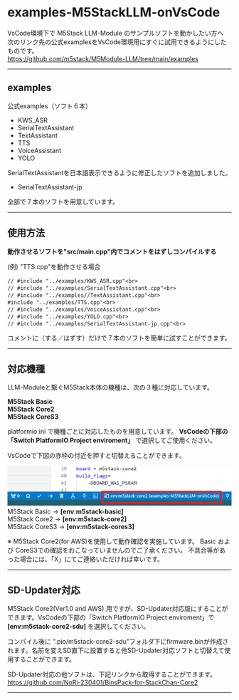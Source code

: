 # examples-M5StackLLM-onVsCode

VsCode環境下で M5Stack LLM-Module のサンプルソフトを動かしたい方へ<br>
次のリンク先の公式examplesをVsCode環境用にすぐに試用できるようにしたものです。<br>
 https://github.com/m5stack/M5Module-LLM/tree/main/examples
<br>

---
## examples
公式examples（ソフト６本）
- KWS_ASR
- SerialTextAssistant
- TextAssistant
- TTS
- VoiceAssistant
- YOLO

 SerialTextAssistantを日本語表示できるように修正したソフトを追加しました。
- SerialTextAssistant-jp

全部で７本のソフトを用意しています。

---
## 使用方法

**動作させるソフトを"src/main.cpp"内でコメントをはずしコンパイルする**

(例) "TTS.cpp"を動作させる場合
```
// #include "../examples/KWS_ASR.cpp"<br>
// #include "../examples/SerialTextAssistant.cpp"<br>
// #include "../examples//TextAssistant.cpp"<br>
#include "../examples/TTS.cpp"<br>
// #include "../examples/VoiceAssistant.cpp"<br>
// #include "../examples/YOLO.cpp"<br>
// #include "../examples/SerialTextAssistant-jp.cpp"<br>
```
コメントに（する／はずす）だけで７本のソフトを簡単に試すことができます。

---
## 対応機種
LLM-Moduleと繋ぐM5Stack本体の機種は、次の３種に対応しています。

**M5Stack Basic**<br>
**M5Stack Core2**<br>
**M5Stack CoreS3**<br>

platformio.ini で機種ごとに対応したものを用意しています。
**VsCodeの下部の「Switch PlatformIO Project enviroment」** で選択してご使用ください。


VsCodeで下図の赤枠の付近を押すと切替えることができます。

![画像](images/env00.png)
<br>
M5Stack Basic  ->  **[env:m5stack-basic]** <br>
M5Stack Core2  ->  **[env:m5stack-core2]** <br>
M5Stack CoreS3 ->  **[env:m5stack-cores3]** <br>

※ M5Stack Core2(for AWS)を使用して動作確認を実施しています。
Basic および CoreS3での確認をおこなっていませんのでご了承ください。
不具合等があった場合には、「X」にてご連絡いただければ幸いです。

---
## SD-Updater対応
M5Stack Core2(Ver1.0 and AWS) 用ですが、SD-Updater対応版にすることができます。VsCodeの下部の「Switch PlatformIO Project enviroment」で **[env:m5stack-core2-sdu]** を選択してください。

コンパイル後に ".pio/m5stack-core2-sdu"フォルダ下にfirmware.binが作成されます。名前を変えSD直下に設置すると他SD-Updater対応ソフトと切替えて使用することができます。

SD-Updater対応の他ソフトは、下記リンクから取得することができます。
https://github.com/NoRi-230401/BinsPack-for-StackChan-Core2

---

